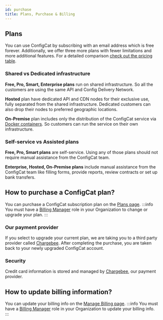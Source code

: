 ```yaml
---
id: purchase
title: Plans, Purchase & Billing
---
```



## Plans
You can use ConfigCat by subscribing with an email address which is free forever. Additionally, we offer three more plans 
with fewer limitations and more additional features. For a detailed comparison <a href="https://configcat.com/pricing/" target="_blank">check out the pricing table</a>.

### Shared vs Dedicated infrastructure
**Free, Pro, Smart, Enterprise plans** run on shared infrastructure. So all the customers are using the same API and Config Delivery Network.

**Hosted** plan have dedicated API and CDN nodes for their exclusive use, fully separated from the shared infrastructure. 
Dedicated customers can also drop their nodes to preferred geographic locations.

**On-Premise** plan includes only the distribution of the ConfigCat service via <a href="https://www.docker.com/resources/what-container" target="_blank">Docker containers</a>.
So customers can run the service on their own infrastructure.

### Self-service vs Assisted plans
**Free, Pro, Smart plans** are self-service. Using any of those plans should not require manual assistance from the ConfigCat team.

**Enterprise, Hosted, On-Premise plans** include manual assistance from the ConfigCat team like filling forms, 
provide reports, review contracts or set up bank transfers.

## How to purchase a ConfigCat plan?
You can purchase a ConfigCat subscription plan on the <a href="https://app.configcat.com/plans" target="_blank">Plans page</a>.
:::info
You must have a [Billing Manager](organization.md) role in your Organization to change or upgrade your plan.
:::

### Our payment provider
If you select to upgrade your current plan, we are taking you to a third party provider called <a href="https://www.chargebee.com/" target="_blank">Chargebee</a>. After completing the purchase, you are taken back to your newly upgraded ConfigCat account.

### Security
Credit card information is stored and managed by <a href="https://www.chargebee.com/" target="_blank">Chargebee</a>, our payment provider.

## How to update billing information?
You can update your billing info on the <a href="https://app.configcat.com/organization/billing" target="_blank">Manage Billing page</a>.
:::info
You must have a [Billing Manager](organization.md) role in your Organization to update your billing info.
:::
